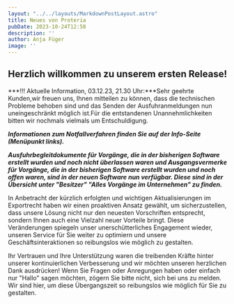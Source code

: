 ```yaml
---
layout: "../../layouts/MarkdownPostLayout.astro"
title: Neues von Proteria 
pubDate: 2023-10-24T12:58
description: ''
author: Anja Füger
image: ''
---
```


## Herzlich willkommen zu unserem ersten Release!

***!!! Aktuelle Information, 03.12.23, 21.30 Uhr:***Sehr geehrte Kunden,wir freuen uns, Ihnen mitteilen zu können, dass die technischen Probleme behoben sind und das Senden der Ausfuhranmeldungen nun uneingeschränkt möglich ist.Für die entstandenen Unannehmlichkeiten bitten wir nochmals vielmals um Entschuldigung.



***Informationen zum Notfallverfahren finden Sie auf der Info-Seite (Menüpunkt links).***

***Ausfuhrbegleitdokumente für Vorgänge, die in der bisherigen Software erstellt wurden und noch nicht überlassen waren und Ausgangsvermerke für Vorgänge, die in der bisherigen Software erstellt wurden und noch offen waren, sind in der neuen Software nun verfügbar. Diese sind in der Übersicht unter \"Besitzer\" \"Alles Vorgänge im Unternehmen\" zu finden.***

In Anbetracht der kürzlich erfolgten und wichtigen Aktualisierungen im Exportrecht haben wir einen proaktiven Ansatz gewählt, um sicherzustellen, dass unsere Lösung nicht nur den neuesten Vorschriften entsprecht, sondern Ihnen auch eine Vielzahl neuer Vorteile bringt. Diese Veränderungen spiegeln unser unerschütterliches Engagement wieder, unseren Service für Sie weiter zu optimiern und unsere Geschäftsinteraktionen so reibungslos wie möglich zu gestalten.

Ihr Vertrauen und Ihre Unterstützung waren die treibenden Kräfte hinter unserer kontinuierlichen Verbesserung und wir möchten unseren herzlichen Dank ausdrücken! Wenn Sie Fragen oder Anregungen haben oder einfach nur \"Hallo\" sagen möchten, zögern Sie bitte nicht, sich bei uns zu melden. Wir sind hier, um diese Übergangszeit so reibungslos wie möglich für Sie zu gestalten.